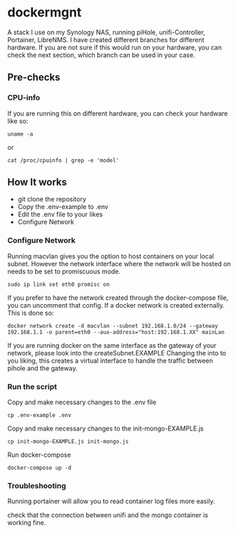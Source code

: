 # dockermgnt
A stack I use on my Synology NAS, running piHole, unifi-Controller, Portainer, LibreNMS. I have created different branches for different hardware. If you are not sure if this would run on your hardware, you can check the next section, which branch can be used in your case.

## Pre-checks
### CPU-info
If you are running this on different hardware, you can check your hardware like so:

```
uname -a

```
or 
```
cat /proc/cpuinfo | grep -e 'model'

```

## How It works

- git clone the repository 
- Copy the .env-example to .env
- Edit the .env file to your likes
- Configure Network


### Configure Network

Running macvlan gives you the option to host containers on your local subnet. However the network interface where the network will be hosted on needs to be set to promiscuous mode.

```
sudo ip link set eth0 promisc on 

```

If you prefer to have the network created through the docker-compose file, you can uncomment that config.
If a docker network is created externally. This is done so:

```
docker network create -d macvlan --subnet 192.168.1.0/24 --gateway 192.168.1.1 -o parent=eth0 --aux-address="host:192.168.1.XX" mainLan

```

If you are running docker on the same interface as the gateway of your network, please look into the createSubnet.EXAMPLE
Changing the into to you liking, this creates a virtual interface to handle the traffic between pihole and the gateway.

### Run the script

Copy and make necessary changes to the .env file
```
cp .env-example .env

```

Copy and make necessary changes to the init-mongo-EXAMPLE.js 
```
cp init-mongo-EXAMPLE.js init-mongo.js

```

Run docker-compose
```
docker-compose up -d

```


### Troubleshooting

Running portainer will allow you to read container log files more easily.

check that the connection between unifi and the mongo container is working fine.


